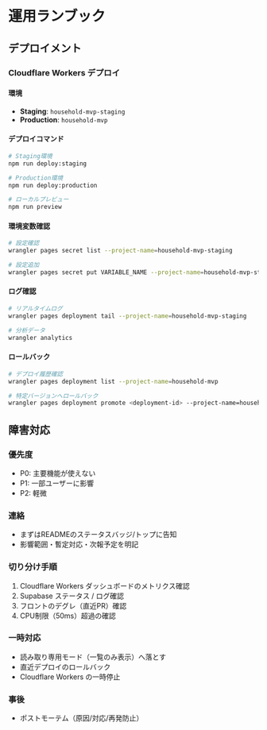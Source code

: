 # 運用ランブック

## デプロイメント

### Cloudflare Workers デプロイ

#### 環境
- **Staging**: `household-mvp-staging`
- **Production**: `household-mvp`

#### デプロイコマンド
```bash
# Staging環境
npm run deploy:staging

# Production環境
npm run deploy:production

# ローカルプレビュー
npm run preview
```

#### 環境変数確認
```bash
# 設定確認
wrangler pages secret list --project-name=household-mvp-staging

# 設定追加
wrangler pages secret put VARIABLE_NAME --project-name=household-mvp-staging
```

#### ログ確認
```bash
# リアルタイムログ
wrangler pages deployment tail --project-name=household-mvp-staging

# 分析データ
wrangler analytics
```

#### ロールバック
```bash
# デプロイ履歴確認
wrangler pages deployment list --project-name=household-mvp

# 特定バージョンへロールバック
wrangler pages deployment promote <deployment-id> --project-name=household-mvp
```

## 障害対応

### 優先度
- P0: 主要機能が使えない
- P1: 一部ユーザーに影響
- P2: 軽微

### 連絡
- まずはREADMEのステータスバッジ/トップに告知
- 影響範囲・暫定対応・次報予定を明記

### 切り分け手順
1) Cloudflare Workers ダッシュボードのメトリクス確認
2) Supabase ステータス / ログ確認  
3) フロントのデグレ（直近PR）確認
4) CPU制限（50ms）超過の確認

### 一時対応
- 読み取り専用モード（一覧のみ表示）へ落とす
- 直近デプロイのロールバック
- Cloudflare Workers の一時停止

### 事後
- ポストモーテム（原因/対応/再発防止）